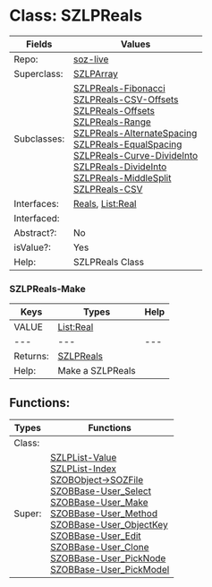 
# Class:	SZLPReals

| Fields | Values |
| --------- | --------- |
| Repo: | [soz-live](/repos/soz-live.html) |
| Superclass: | [SZLPArray](SZLPArray.html) |
| Subclasses: | [SZLPReals-Fibonacci](SZLPReals-Fibonacci.html) <br> [SZLPReals-CSV-Offsets](SZLPReals-CSV-Offsets.html) <br> [SZLPReals-Offsets](SZLPReals-Offsets.html) <br> [SZLPReals-Range](SZLPReals-Range.html) <br> [SZLPReals-AlternateSpacing](SZLPReals-AlternateSpacing.html) <br> [SZLPReals-EqualSpacing](SZLPReals-EqualSpacing.html) <br> [SZLPReals-Curve-DivideInto](SZLPReals-Curve-DivideInto.html) <br> [SZLPReals-DivideInto](SZLPReals-DivideInto.html) <br> [SZLPReals-MiddleSplit](SZLPReals-MiddleSplit.html) <br> [SZLPReals-CSV](SZLPReals-CSV.html) |
| Interfaces: | [Reals](Reals.html), [List:Real](List:Real.html) |
| Interfaced: |  |
| Abstract?: | No |
| isValue?: | Yes |
| Help: | SZLPReals Class |

### SZLPReals-Make

| Keys | Types | Help |
| --------- | --------- | --------- |
| VALUE | [List:Real](Real.html) |  |
| --- | --- | --- |
| Returns: | [SZLPReals](SZLPReals.html) |
| Help: | Make a SZLPReals |


## Functions:

| Types | Functions |
| --------- | --------- |
| Class: |  |
| Super: | [SZLPList-Value](SZLPList.html) <br> [SZLPList-Index](SZLPList.html) <br> [SZOBObject->SOZFile](SZOBObject.html) <br> [SZOBBase-User_Select](SZOBBase.html) <br> [SZOBBase-User_Make](SZOBBase.html) <br> [SZOBBase-User_Method](SZOBBase.html) <br> [SZOBBase-User_ObjectKey](SZOBBase.html) <br> [SZOBBase-User_Edit](SZOBBase.html) <br> [SZOBBase-User_Clone](SZOBBase.html) <br> [SZOBBase-User_PickNode](SZOBBase.html) <br> [SZOBBase-User_PickModel](SZOBBase.html) |


